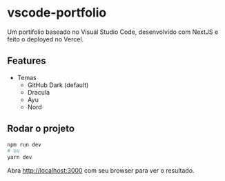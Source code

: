 # vscode-portfolio

Um portifolio baseado no Visual Studio Code, desenvolvido com NextJS e feito o deployed no Vercel.

## Features

- Temas
  - GitHub Dark (default)
  - Dracula
  - Ayu
  - Nord

## Rodar o projeto

```bash
npm run dev
# ou
yarn dev
```

Abra [http://localhost:3000](http://localhost:3000) com seu browser para ver o resultado.
